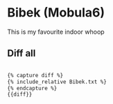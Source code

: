 # Bibek (Mobula6)

This is my favourite indoor whoop

## Diff all

```sh

{% capture diff %}
{% include_relative Bibek.txt %}
{% endcapture %}
{{diff}}
```